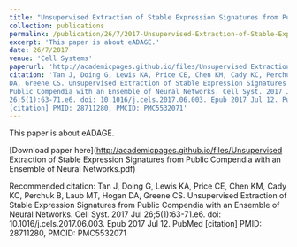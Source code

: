 ```yaml
---
title: "Unsupervised Extraction of Stable Expression Signatures from Public Compendia with an Ensemble of Neural Networks."
collection: publications
permalink: /publication/26/7/2017-Unsupervised-Extraction-of-Stable-Expression-Signatures-from-Public-Compendia-with-an-Ensemble-of-Neural-Networks
excerpt: 'This paper is about eADAGE.'
date: 26/7/2017
venue: 'Cell Systems'
paperurl: 'http://academicpages.github.io/files/Unsupervised Extraction of Stable Expression Signatures from Public Compendia with an Ensemble of Neural Networks.pdf'
citation: 'Tan J, Doing G, Lewis KA, Price CE, Chen KM, Cady KC, Perchuk B, Laub MT, Hogan
DA, Greene CS. Unsupervised Extraction of Stable Expression Signatures from
Public Compendia with an Ensemble of Neural Networks. Cell Syst. 2017 Jul
26;5(1):63-71.e6. doi: 10.1016/j.cels.2017.06.003. Epub 2017 Jul 12. PubMed
[citation] PMID: 28711280, PMCID: PMC5532071'
---
```

This paper is about eADAGE.

[Download paper here](http://academicpages.github.io/files/Unsupervised Extraction of Stable Expression Signatures from Public Compendia with an Ensemble of Neural Networks.pdf)

Recommended citation: Tan J, Doing G, Lewis KA, Price CE, Chen KM, Cady KC, Perchuk B, Laub MT, Hogan
DA, Greene CS. Unsupervised Extraction of Stable Expression Signatures from
Public Compendia with an Ensemble of Neural Networks. Cell Syst. 2017 Jul
26;5(1):63-71.e6. doi: 10.1016/j.cels.2017.06.003. Epub 2017 Jul 12. PubMed
[citation] PMID: 28711280, PMCID: PMC5532071